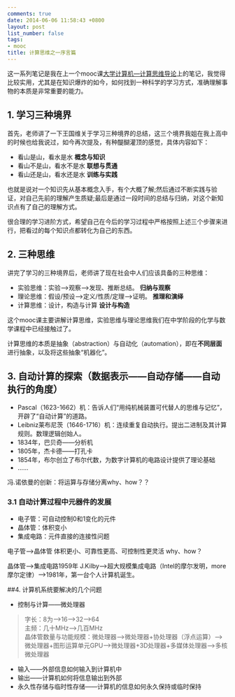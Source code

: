 ```yaml
---
comments: true
date: 2014-06-06 11:58:43 +0800
layout: post
list_number: false
tags:
- mooc
title: 计算思维之一序言篇
---
```


这一系列笔记是我在上一个mooc课[大学计算机—计算思维导论](http://www.icourse163.org/course/hit/hit001?tid=7001)上的笔记，我觉得比较实用，尤其是在知识爆炸的如今，如何找到一种科学的学习方式，准确理解事物的本质是非常重要的能力。

## 1. 学习三种境界
<!--more-->
首先，老师讲了一下王国维关于学习三种境界的总结，这三个境界我姐在我上高中的时候也给我说过，如今再次提及，有种醍醐灌顶的感觉，具体内容如下：

- 看山是山，看水是水 **概念与知识**
- 看山不是山，看水不是水 **联想与贯通**
- 看山还是山，看水还是水 **训练与实践**

也就是说对一个知识先从基本概念入手，有个大概了解;然后通过不断实践与验证，对自己先前的理解产生质疑;最后是通过一段时间的总结与归纳，对这个新知识点有了自己的理解方式。

很合理的学习进阶方式，希望自己在今后的学习过程中严格按照上述三个步骤来进行，把看过的每个知识点都转化为自己的东西。

## 2. 三种思维

讲完了学习的三种境界后，老师讲了现在社会中人们应该具备的三种思维：

- 实验思维：实验—>观察—>发现、推断总结。  **归纳与观察**
- 理论思维：假设/预设—>定义/性质/定理—>证明。  **推理和演绎**
- 计算思维：设计，构造与计算  **设计与构造**

这个mooc课主要讲解计算思维，实验思维与理论思维我们在中学阶段的化学与数学课程中已经接触过了。

计算思维的本质是抽象（abstraction）与自动化（automation），即在**不同层面**进行抽象，以及将这些抽象“机器化”。


## 3. 自动计算的探索（数据表示——自动存储——自动执行的角度）

- Pascal（1623-1662）机：告诉人们“用纯机械装置可代替人的思维与记忆”，开辟了“自动计算”的道路。
- Leibniz莱布尼茨（1646-1716）机：连续重复自动执行。提出二进制及其计算规则。数理逻辑创始人。
- 1834年，巴贝奇——分析机
- 1805年，杰卡德——打孔卡
- 1854年，布尔创立了布尔代数，为数字计算机的电路设计提供了理论基础
- ……

冯.诺依曼的创新：将运算与存储分离why、how？？

### 3.1 自动计算过程中元器件的发展

- 电子管：可自动控制0和1变化的元件
- 晶体管：体积变小
- 集成电路：元件直接的连接性问题

电子管—>晶体管
体积更小、可靠性更高、可控制性更灵活 why、how？

晶体管—>集成电路1959年 J.Kilby—>超大规模集成电路（Intel的摩尔发明，more摩尔定律）—>1981年，第一台个人计算机诞生。


##4. 计算机系统要解决的几个问题

- 控制与计算——微处理器

>字长：8为—>16—>32—>64<br>
>主频：几十MHz—>几百MHz<br>
>晶体管数量与功能规模：微处理器—>微处理器+协处理器（浮点运算）—>微处理器+图形运算单元GPU—>微处理器+3D处理器+多媒体处理器—>多核微处理器

- 输入——外部信息如何输入到计算机中
- 输出——计算机如何将信息输出到外部
- 永久性存储与临时性存储——计算机的信息如何永久保持或临时保持
